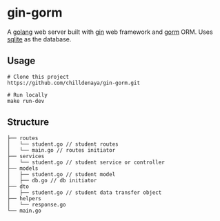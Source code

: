 # gin-gorm

A [golang](https://go.dev/) web server built with [gin](https://gin-gonic.com/) web framework and [gorm](https://gorm.io/index.html) ORM. Uses [sqlite](https://sqlite.org/index.html) as the database.

## Usage

```
# Clone this project 
https://github.com/chilldenaya/gin-gorm.git

# Run locally
make run-dev
```

## Structure
```
├── routes
│   └── student.go // student routes
│   └── main.go // routes initiator
├── services
│   └── student.go // student service or controller
├── models
│   ├── student.go // student model
│   ├── db.go // db initiator
├── dto
│   ├── student.go // student data transfer object
├── helpers
│   └── response.go
└── main.go
```


